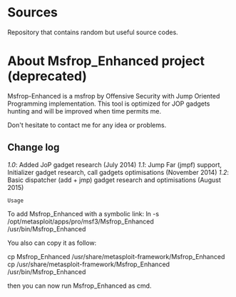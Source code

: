 Sources
=======

Repository that contains random but useful source codes.





About Msfrop_Enhanced project (deprecated)
===================================

Msfrop-Enhanced is a msfrop by Offensive Security with Jump Oriented Programming implementation.
This tool is optimized for JOP gadgets hunting and will be improved when time permits me.

Don't hesitate to contact me for any idea or problems.


Change log
------

*1.0*: Added JoP gadget research  (July 2014)
*1.1*: Jump Far (jmpf) support, Initializer gadget research, call gadgets optimisations (November 2014)
*1.2*: Basic dispatcher (add + jmp) gadget research and optimisations (August 2015)

```
Usage
```

To add Msfrop_Enhanced with a symbolic link:
ln -s /opt/metasploit/apps/pro/msf3/Msfrop_Enhanced /usr/bin/Msfrop_Enhanced

You also can copy it as follow:

cp Msfrop_Enhanced /usr/share/metasploit-framework/Msfrop_Enhanced 
cp /usr/share/metasploit-framework/Msfrop_Enhanced /usr/bin/Msfrop_Enhanced 

then you can now run Msfrop_Enhanced as cmd.


